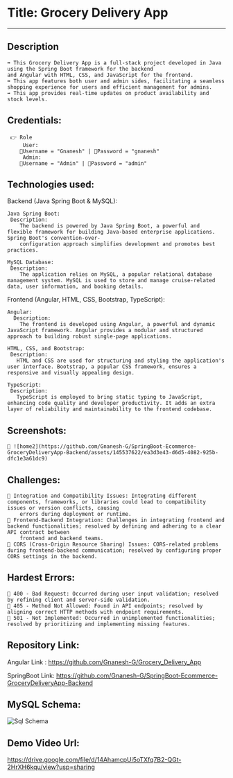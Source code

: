 # Title: Grocery Delivery App
---------------------------

Description
------------

    ➡️ This Grocery Delivery App is a full-stack project developed in Java using the Spring Boot framework for the backend
    and Angular with HTML, CSS, and JavaScript for the frontend. 
    ➡️ This app features both user and admin sides, facilitating a seamless shopping experience for users and efficient management for admins.
    ➡️ This app provides real-time updates on product availability and stock levels. 


Credentials:
------------
     👉 Role 
         User:
        📧Username = "Gnanesh" | 🔐Password = "gnanesh"
         Admin:
        📧Username = "Admin" | 🔐Password = "admin"
        
Technologies used:
------------------
Backend (Java Spring Boot & MySQL):

    Java Spring Boot:
     Description:
        The backend is powered by Java Spring Boot, a powerful and flexible framework for building Java-based enterprise applications. Spring Boot's convention-over- 
        configuration approach simplifies development and promotes best practices.
        
    MySQL Database:
     Description:
        The application relies on MySQL, a popular relational database management system. MySQL is used to store and manage cruise-related data, user information, and booking details.

Frontend (Angular, HTML, CSS, Bootstrap, TypeScript):
           
    Angular:
      Description:
        The frontend is developed using Angular, a powerful and dynamic JavaScript framework. Angular provides a modular and structured approach to building robust single-page applications.
        
    HTML, CSS, and Bootstrap:
     Description:
       HTML and CSS are used for structuring and styling the application's user interface. Bootstrap, a popular CSS framework, ensures a responsive and visually appealing design.
       
    TypeScript:
     Description:
       TypeScript is employed to bring static typing to JavaScript, enhancing code quality and developer productivity. It adds an extra layer of reliability and maintainability to the frontend codebase.

Screenshots:
------------

    🔗 ![home2](https://github.com/Gnanesh-G/SpringBoot-Ecommerce-GroceryDeliveryApp-Backend/assets/145537622/ea3d3e43-d6d5-4082-925b-dfc1e3a61dc9)
    



Challenges:
-----------

    🔴 Integration and Compatibility Issues: Integrating different components, frameworks, or libraries could lead to compatibility issues or version conflicts, causing 
        errors during deployment or runtime.
    🔴 Frontend-Backend Integration: Challenges in integrating frontend and backend functionalities; resolved by defining and adhering to a clear API contract between 
        frontend and backend teams.
    🔴 CORS (Cross-Origin Resource Sharing) Issues: CORS-related problems during frontend-backend communication; resolved by configuring proper CORS settings in the backend.
    


Hardest Errors:
--------------

    🚩 400 - Bad Request: Occurred during user input validation; resolved by refining client and server-side validation.
    🚩 405 - Method Not Allowed: Found in API endpoints; resolved by aligning correct HTTP methods with endpoint requirements.
    🚩 501 - Not Implemented: Occurred in unimplemented functionalities; resolved by prioritizing and implementing missing features.

Repository Link:
----------------
               
Angular Link   : https://github.com/Gnanesh-G/Grocery_Delivery_App 
        
SpringBoot Link: https://github.com/Gnanesh-G/SpringBoot-Ecommerce-GroceryDeliveryApp-Backend


MySQL Schema:
------------

![Sql Schema](https://github.com/Gnanesh-G/SpringBoot-Ecommerce-GroceryDeliveryApp-Backend/assets/145537622/9b15b750-5f22-4aa2-9324-69e6599e5586)

Demo Video Url:
---------------
https://drive.google.com/file/d/14AhamcpUi5oTXfq7B2-QGt-2HrXH6kqu/view?usp=sharing
